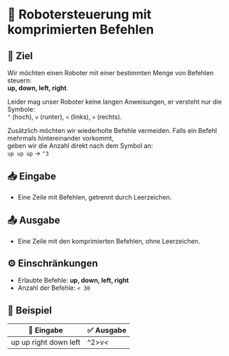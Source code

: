 # 🤖 Robotersteuerung mit komprimierten Befehlen

## 🎯 Ziel
Wir möchten einen Roboter mit einer bestimmten Menge von Befehlen steuern:  
**up, down, left, right**.

Leider mag unser Roboter keine langen Anweisungen, er versteht nur die Symbole:  
`^` (hoch), `v` (runter), `<` (links), `>` (rechts).

Zusätzlich möchten wir wiederholte Befehle vermeiden. Falls ein Befehl mehrmals hintereinander vorkommt,  
geben wir die Anzahl direkt nach dem Symbol an:  
`up up up` → `^3`

## 📥 Eingabe
- Eine Zeile mit Befehlen, getrennt durch Leerzeichen.

## 📤 Ausgabe
- Eine Zeile mit den komprimierten Befehlen, ohne Leerzeichen.

## ⚙️ Einschränkungen
- Erlaubte Befehle: **up, down, left, right**  
- Anzahl der Befehle: `< 30`

## 📌 Beispiel

| 📝 Eingabe | ✅ Ausgabe |
|------------|-----------|
| up up right down left | ^2>v< |
